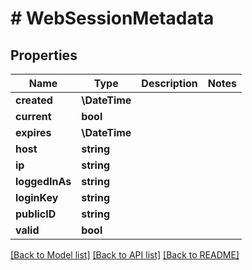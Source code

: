 # # WebSessionMetadata

## Properties

Name | Type | Description | Notes
------------ | ------------- | ------------- | -------------
**created** | **\DateTime** |  |
**current** | **bool** |  |
**expires** | **\DateTime** |  |
**host** | **string** |  |
**ip** | **string** |  |
**loggedInAs** | **string** |  |
**loginKey** | **string** |  |
**publicID** | **string** |  |
**valid** | **bool** |  |

[[Back to Model list]](../../README.md#models) [[Back to API list]](../../README.md#endpoints) [[Back to README]](../../README.md)
